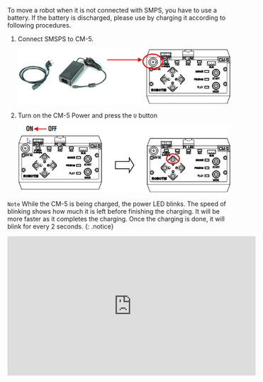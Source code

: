 To move a robot when it is not connected with SMPS, you have to use a battery. If the battery is discharged, please use by charging it according to following procedures.

1. Connect SMSPS to CM-5.

    ![](/assets/images/parts/controller/cm-5/cm_5_charging-01.png)

2. Turn on the CM-5 Power and press the `U` button

    ![](/assets/images/parts/controller/cm-5/cm_5_charging-02.png)

`Note` While the CM-5 is being charged, the power LED blinks. The speed of blinking shows how much it is left before finishing the charging. It will be more faster as it completes the charging. Once the charging is done, it will blink for every 2 seconds.
{: .notice}

<iframe width="560" height="315" src="https://www.youtube.com/embed/V1l9lB1ny_4" frameborder="0" allowfullscreen></iframe>
